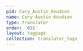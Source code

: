 ```yaml
---
pid: Cory_Austin_Knudson
name: Cory Austin Knudson
type: translator
order: '031'
layout: tagpage
collection: translator_tags
---
```

